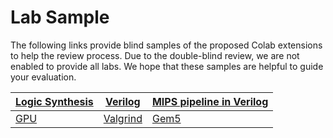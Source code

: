 # Lab Sample
The following links provide blind samples of the proposed Colab extensions to help the review process.
Due to the double-blind review, we are not enabled to provide all labs. We hope that these samples are helpful to guide your evaluation. 

| [Logic Synthesis](https://colab.research.google.com/drive/17JJO_xieu6KViiwOqkfQICSzPm80mfSf) | [Verilog](https://colab.research.google.com/drive/1YOoWP8cBFKRnHSKQNgTaT33fAZWDIlCe)| [MIPS pipeline in Verilog](https://colab.research.google.com/drive/1rtNH9j4fwL4v89aNX6BC1G5nE6R0nfDR)|
|---|---|---|
|[GPU](https://colab.research.google.com/drive/1CQWSBJFagPQ1dsEhA-y-QkGWEMIAIaeK)|[Valgrind](https://colab.research.google.com/drive/1ZBwjTCMNwEB219X9odyXwxcbW4gZYAz1)|[Gem5](https://colab.research.google.com/drive/1zHiITe3WBPKBc8IacNyjLoOn47imAaYx)|

